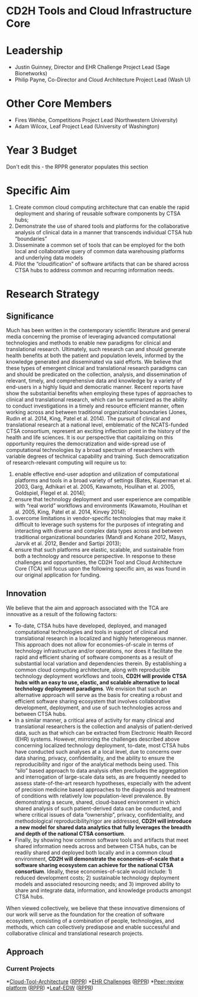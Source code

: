 # CD2H Tools and Cloud Infrastructure Core

# Leadership
* Justin Guinney, Director and EHR Challenge Project Lead (Sage Bionetworks)
* Philip Payne, Co-Director and Cloud Architecture Project Lead (Wash U)

# Other Core Members
* Fires Wehbe, Competitions Project Lead (Northwestern University)
* Adam Wilcox, Leaf Project Lead (University of Washington)

# Year 3 Budget
Don't edit this - the RPPR generator populates this section

# Specific Aim
1. Create common cloud computing architecture that can enable the rapid deployment and sharing of reusable software components by CTSA hubs; 
2. Demonstrate the use of shared tools and platforms for the collaborative analysis of clinical data in a manner that transcends individual CTSA hub “boundaries”
3. Disseminate a common set of tools that can be employed for the both local and collaborative query of common data warehousing platforms and underlying data models
4. Pilot the “cloudification” of software artifacts that can be shared across CTSA hubs to address common and recurring information needs.

# Research Strategy
## Significance
Much has been written in the contemporary scientific literature and general media concerning the promise of leveraging advanced computational technologies and methods to enable new paradigms for clinical and translational research.  Ultimately, such research can and should generate health benefits at both the patient and population levels, informed by the knowledge generated and disseminated via said efforts.  We believe that these types of emergent clinical and translational research paradigms can and should be predicated on the collection, analysis, and dissemination of relevant, timely, and comprehensive data and knowledge by a variety of end-users in a highly liquid and democratic manner.  Recent reports have show the substantial benefits when employing these types of approaches to clinical and translational research, which can be summarized as the  ability to conduct investigations in a timely and resource efficient manner, often working across and between traditional organizational boundaries (Jones, Rudin et al. 2014, King, Patel et al. 2014).  The pursuit of clinical and translational research at a national level, emblematic of the NCATS-funded CTSA consortium, represent an exciting inflection point in the history of the health and life sciences.  It is our perspective that capitalizing on this opportunity requires the democratization and wide-spread use of computational technologies by a broad spectrum of researchers with variable degrees of technical capability and training. Such democratization of research-relevant computing will require us to: 
1. enable effective end-user adoption and utilization of computational platforms and tools in  a broad variety of settings (Bates, Kuperman et al. 2003, Garg, Adhikari et al. 2005, Kawamoto, Houlihan et al. 2005, Goldspiel, Flegel et al. 2014); 
2. ensure that technology deployment and user experience are compatible with “real world” workflows and environments (Kawamoto, Houlihan et al. 2005, King, Patel et al. 2014, Kinvey 2014);
3. overcome limitations in vendor-specific technologies that may make it difficult to leverage such systems for the purposes of integrating and interacting with diverse and complex data types across and between traditional organizational boundaries (Mandl and Kohane 2012, Masys, Jarvik et al. 2012, Bender and Sartipi 2013); 
4. ensure that such platforms are elastic, scalable, and sustainable from both a technology and resource perspective.  In response to these challenges and opportunities, the CD2H Tool and Cloud Architecture Core (TCA) will focus upon the following specific aim, as was found in our original application for funding.

## Innovation
We believe that the aim and approach associated with the TCA are innovative as a result of the following factors:
* To-date, CTSA hubs have developed, deployed, and managed computational technologies and tools in support of clinical and translational research in a localized and highly heterogeneous manner.  This approach does not allow for economies-of-scale in terms of technology infrastructure and/or operations, nor does it facilitate the rapid and efficient sharing of software components as a result of substantial local variation and dependencies therein.  By establishing a common cloud computing architecture, along with reproducible technology deployment workflows and tools, **CD2H will provide CTSA hubs with an easy to use, elastic, and scalable alternative to local technology deployment paradigms**.  We envision that such an alternative approach will serve as the basis for creating a robust and efficient software sharing ecosystem that involves collaborative development, deployment, and use of such technologies across and between CTSA hubs.
* In a similar manner, a critical area of activity for many clinical and translational researchers is the collection and analysis of patient-derived data, such as that which can be extracted from Electronic Health Record (EHR) systems.  However, mirroring the challenges described above concerning localized technology deployment, to-date, most CTSA hubs have conducted such analyses at a local level, due to concerns over data sharing, privacy, confidentiality, and the ability to ensure the reproducibility and rigor of the analytical methods being used.  This “silo” based approach to data analysis often precludes the aggregation and interrogation of large-scale data sets, as are frequently needed to assess state-of-the-art research hypotheses, especially with the advent of precision medicine based approaches to the diagnosis and treatment of conditions with relatively low population-level prevalence.  By demonstrating a secure, shared, cloud-based environment in which shared analysis of such patient-derived data can be conducted, and where critical issues of data “ownership”, privacy, confidentiality, and methodological reproducibility/rigor are addressed, **CD2H will introduce a new model for shared data analytics that fully leverages the breadth and depth of the national CTSA consortium**.
* Finally, by showing how common software tools and artifacts that meet shared information needs across and between CTSA hubs, can be readily shared and deployed both locally and in a common cloud environment, **CD2H will demonstrate the economies-of-scale that a software sharing ecosystem can achieve for the national CTSA consortium**.  Ideally, these economies-of-scale would include: 1) reduced development costs; 2) sustainable technology deployment models and associated resourcing needs; and 3) improved ability to share and integrate data, information, and knowledge products amongst CTSA hubs.

When viewed collectively, we believe that these innovative dimensions of our work will serve as the foundation for the creation of software ecosystem, consisting of a combination of people, technologies, and methods, which can collectively predispose and enable successful and collaborative clinical and translational research projects.

## Approach

### Current Projects

*[Cloud-Tool-Architecture](https://github.com/data2health/Cloud-Tool-Archtecture) ([RPPR](https://github.com/data2health/Cloud-Tool-Archtecture/blob/master/RPPR.md))
*[EHR Challenges](https://github.com/data2health/DREAM-Challenge) ([RPPR](https://github.com/data2health/DREAM-Challenge/blob/master/RPPR.md))
*[Peer-review platform](https://github.com/data2health/competitions-project) ([RPPR](https://github.com/data2health/competitions-project/blob/master/RPPR.md))
*[Leaf-EDW](https://github.com/data2health/leaf-edw) ([RPPR](https://github.com/data2health/leaf-edw/blob/master/RPPR.md))
